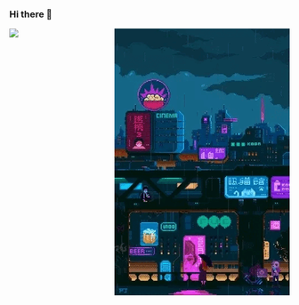### Hi there 👋

<img align="right" src="https://raw.githubusercontent.com/opvs55/opvs55/b34091a054c947d4748bd0287f4d794f1262c34f/ezgif-3-4eb0718a5d.gif"/>

<a href="#" align="left" width="20vw"><img src="https://github-readme-stats.vercel.app/api?username=opvs55&show_icons=true" /></a>




<!--
**opvs55/opvs55** is a ✨ _special_ ✨ repository because its `README.md` (this file) appears on your GitHub profile.

Here are some ideas to get you started:

- 🔭 I’m currently working on ...
- 🌱 I’m currently learning ...
- 👯 I’m looking to collaborate on ...
- 🤔 I’m looking for help with ...
- 💬 Ask me about ...
- 📫 How to reach me: ...
- 😄 Pronouns: ...
- ⚡ Fun fact: ...
-->
